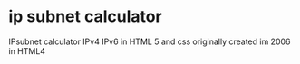 # ip subnet calculator
IPsubnet calculator IPv4 IPv6 in HTML 5 and css
originally created im 2006 in HTML4
